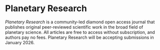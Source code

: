 # Planetary Research

*Planetary Research* is a community-led diamond open access journal that publishes original peer-reviewed scientific work in the broad field of planetary science. All articles are free to access without subscription, and authors pay no fees. Planetary Research will be accepting submissions in January 2026.
